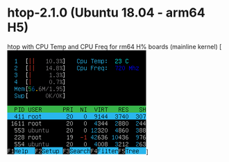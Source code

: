 # htop-2.1.0 (Ubuntu 18.04 - arm64 H5)

htop with CPU Temp and CPU Freq for rm64 H% boards (mainline kernel)
[![htop](https://github.com/avafinger/htop-2.1.0/raw/master/img/htop.png)]

